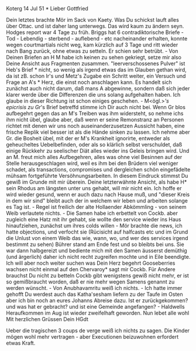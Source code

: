  Koterg 14 Jul 51
 <Montag>*
Lieber Gottfried

Dein letztes brachte Mör im Sack von Kaety. Was Du schickst lauft alles über Ottac. und ist daher lang unterwegs. Das wird kaum zu ändern seyn. Hodges report war 4 Tage zu früh. Briggs hat 6 contradiktorische Briefe - Tod - Lebendig - sterbend - auflebend - etc nacheinander erhalten, konnte wegen courtmartials nicht weg, kam kürzlich auf 3 Tage und ritt wieder nach Bang zurück, ohne etwas zu setteln. Er schien sehr betrübt. - Von Deinen Briefen an H M habe ich keinen zu sehen gekriegt, setze mir also Deine Ansicht aus Fragmenten zusammen. "leerverschossenes Pulver" ist Heb's Brief <an Albr.>* nicht, so wenig als irgend etwas das im Glauben gethan wird, da ist zB. schon Ir's und Metz's Zugabe ein Schritt weiter, ein Versuch und Frage an A's <Albrecht>* Herz, die einst noch anschlagen kann. Es handelt sich zunächst auch nicht darum, daß mans A abgewinne, sondern daß sich jeder klarer werde über die Differenzen die uns solang aufgehalten haben. Ich glaube in dieser Richtung ist schon einiges geschehen. - M<ögl.>*'s epicrisis zu Gr<einers>*'s Brief betreffd stimme ich Dir auch nicht bei. Wenn Gr blos aufbegehrt gegen das an M's Treiben was ihm widersteht, so nehme ichs ihm nicht übel, glaube aber, daß wenn er seine Remonstranz an Personen richtet mit denen wir uns noch auseinanderzusetzen Aussicht haben, eine frische Replik viel besser ist als die Hände sinken zu lassen. Ich nehme aber Gr. die Bosheit übel, mit der er M's Krankheit ignorirte, entweder als geheucheltes Uebelbefinden, oder als so klärlich selbst verschuldet, daß einige Rückkehr zu seelischer Diät alles wieder ins Geleis bringen wird. Und an M. freut mich alles Aufbegehren, alles was ohne viel Besinnen auf der Stelle herausgeschlagen wird, weil es ihm bei den Brüdern viel weniger schadet, als transactions, compromises und dergleichen schön eingefädelte mühsam fortgeführte Versöhnungsarbeiten. In diesem Eindruck stimmst Du gewiß im Grunde mit mir überein. Deine letzterwähnte Ansicht, als habe H<ebich>* sein Rhodus am längsten unter uns gehabt, will mir nicht ein. Ich hoffe er wird wieder gesund, wenn er auch dazu nach Hause muß, und "dieser Kreis in dem wir sind" bleibt auch der in welchem wir leben und arbeiten solange es Tag ist. - Regel ist freilich der alte Hollaender Abkömmling - von seinem Weib verlautete nichts. - Die Samen habe ich erbettelt von Cockb. aber zugleich eine Hatz mit ihr gehabt, sie wollte den service wieder ins Haus hinaufziehen, zunächst um ihres colds willen - Mör brachte die news, ich hatte objections, und verfocht sie (Rücisicht auf halfcasts etc und im Grund die Unlust von einem Weib das wie, wann, wo, und wer des services irgend bestimmt zu sehen) Bührer stand am Ende fest und so bleibts bei uns. Sie war dann halbgereizt und bediente mich mit den Samen äusserst demüthig (und ärgerlich) daher ich nicht recht zugreifen mochte und in Eile beendigte. Ich will aber noch weiter suchen was Dein Herz begehrt Gooseberries wachsen nicht einmal auf den Chervaroy* sagt mir Cockb. Für Andere brauchst Du nicht zu betteln Cockb gibt wenigstens gewiß nicht mehr, er ist so gemißbraucht worden, daß er nie mehr wegen Samens genannt zu werden wünscht. - Von Anubhavamritu weiß ich nichts. - Ich hatte immer gehofft Du werdest auch das Katha'sesham liefern zu der Taufe im Osten aber ich bin noch an eures Johanns Abreise dazu. Ist er zurückgekommen? und was hat er gebracht? und ist eine Gemeinde angefangen? - Haldwells Heraufkommen im Aug ist wieder zweifelhaft geworden. Nun lebet alle wohl Mit herzlichen Grüssen  Dein HGdt

Ueber die tragischen 3 coups de verge weiß ich nichts zu sagen. Die Kinder mögen wohl mehr vertragen - aber Executionen beizuwohnen erfordert etwas Kraft.
